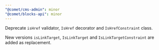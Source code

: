 ```yaml
---
"@comet/cms-admin": minor
"@comet/blocks-api": minor
---
```


Deprecate `isHref` validator, `IsHref` decorator and `IsHrefConstraint` class.

New versions `isLinkTarget`, `IsLinkTarget` and `IsLinkTargetConstraint` are added as replacement.
